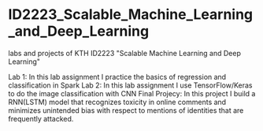 # ID2223_Scalable_Machine_Learning_and_Deep_Learning
labs and projects of KTH ID2223 "Scalable Machine Learning and Deep Learning"

Lab 1: In this lab assignment I practice the basics of regression and classification in Spark
Lab 2: In this lab assignment I use TensorFlow/Keras to do the image classification with CNN
Final Projecy: In this project I  build a RNN(LSTM) model that recognizes toxicity in online comments and minimizes unintended bias with respect to mentions of identities that are frequently attacked.
